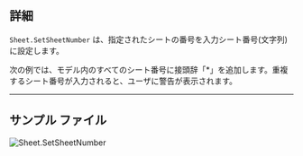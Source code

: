 ## 詳細
`Sheet.SetSheetNumber` は、指定されたシートの番号を入力シート番号(文字列)に設定します。

次の例では、モデル内のすべてのシート番号に接頭辞「*」を追加します。重複するシート番号が入力されると、ユーザに警告が表示されます。
___
## サンプル ファイル

![Sheet.SetSheetNumber](./Revit.Elements.Views.Sheet.SetSheetNumber_img.jpg)
